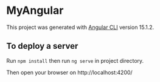 # MyAngular

This project was generated with [Angular CLI](https://github.com/angular/angular-cli) version 15.1.2.

## To deploy a server
Run `npm install` then run `ng serve` in project directory. 

Then open your browser on http://localhost:4200/
